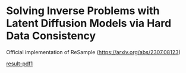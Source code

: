 # Solving Inverse Problems with Latent Diffusion Models via Hard Data Consistency
Official implementation of ReSample (https://arxiv.org/abs/2307.08123)

[result-pdf1](./figures/resample_ex.pdf)
